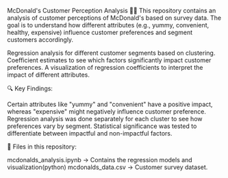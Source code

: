 McDonald's Customer Perception Analysis 🏪🍔
This repository contains an analysis of customer perceptions of McDonald's based on survey data. The goal is to understand how different attributes (e.g., yummy, convenient, healthy, expensive) influence customer preferences and segment customers accordingly.

Regression analysis for different customer segments based on clustering.
Coefficient estimates to see which factors significantly impact customer preferences.
A visualization of regression coefficients to interpret the impact of different attributes.


🔍 Key Findings:

Certain attributes like "yummy" and "convenient" have a positive impact, whereas "expensive" might negatively influence customer preference.
Regression analysis was done separately for each cluster to see how preferences vary by segment.
Statistical significance was tested to differentiate between impactful and non-impactful factors.


📁 Files in this repository:

mcdonalds_analysis.ipynb → Contains the regression models and visualization(python)
mcdonalds_data.csv → Customer survey dataset.

